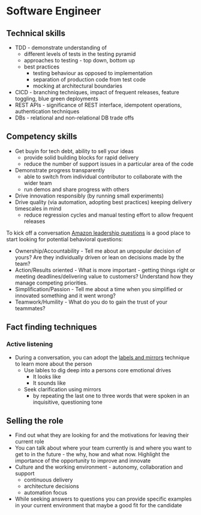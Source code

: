 # Software Engineer

## Technical skills

* TDD - demonstrate understanding of 
  * different levels of tests in the testing pyramid
  * approaches to testing - top down, bottom up
  * best practices
    * testing behaviour as opposed to implementation
    * separation of production code from test code
    * mocking at architectural boundaries
* CICD - branching techniques, impact of frequent releases, feature toggling, blue green deployments
* REST APIs - significance of REST interface, idempotent operations, authentication techniques
* DBs - relational and non-relational DB trade offs

## Competency skills

* Get buyin for tech debt, ability to sell your ideas
  * provide solid building blocks for rapid delivery
  * reduce the number of support issues in a particular area of the code
* Demonstrate progress transparently
  * able to switch from individual contributor to collaborate with the wider team
  * run demos and share progress with others
* Drive innovation responsibly (by running small experiments)
* Drive quality (via automation, adopting best practices) keeping delivery timescales in mind
  * reduce regression cycles and manual testing effort to allow frequent releases

To kick off a conversation [Amazon leadership questions](https://www.yoreoyster.com/blog/amazon-leadership-principles-questions/) is a good place to start looking for potential behavioral questions:

* Ownership/Accountability - Tell me about an unpopular decision of yours? Are they individually driven or lean on decisions made by the team?
* Action/Results oriented - What is more important - getting things right or meeting deadlines/delivering value to customers? Understand how they manage competing priorities.
* Simplification/Passion - Tell me about a time when you simplified or innovated something and it went wrong?
* Teamwork/Humility - What do you do to gain the trust of your teammates?

## Fact finding techniques

### Active listening
* During a conversation, you can adopt the [labels and mirrors](https://blog.blackswanltd.com/the-edge/7-negotiation-techniques-for-introverts) technique to learn more about the person 
  * Use lables to dig deep into a persons core emotional drives
    * It looks like
    * It sounds like
  * Seek clarification using mirrors
    * by repeating the last one to three words that were spoken in an inquisitive, questioning tone

## Selling the role

* Find out what they are looking for and the motivations for leaving their current role
* You can talk about where your team currently is and where you want to get to in the future - the why, how and what now. Highlight the importance of the opportunity to improve and innovate
* Culture and the working environment - autonomy, collaboration and support
  * continuous delivery
  * architecture decisions
  * automation focus
* While seeking answers to questions you can provide specific examples in your current environment that maybe a good fit for the candidate
